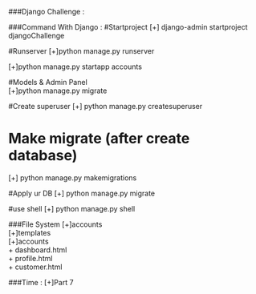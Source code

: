 ###Django Challenge :

###Command With Django :
#Startproject
[+] django-admin startproject djangoChallenge <br>

#Runserver
[+]python manage.py runserver <br>

[+]python manage.py startapp accounts

#Models & Admin Panel  
[+]python manage.py migrate

#Create superuser
[+] python manage.py createsuperuser

# Make migrate (after create database)
[+] python manage.py  makemigrations

#Apply ur DB
[+] python manage.py migrate

#use shell
[+] python manage.py shell

###File System
[+]accounts<br>
  [+]templates<br>
    [+]accounts <br>
      + dashboard.html <br>
      + profile.html <br>
      + customer.html <br>



###Time :
[+]Part 7 <br>
